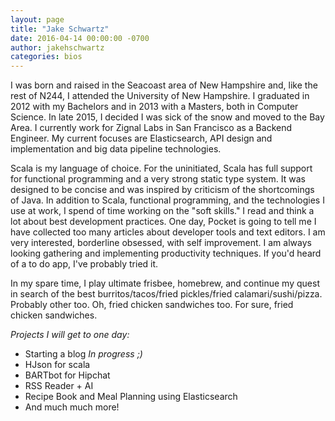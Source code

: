 ```yaml
---
layout: page
title: "Jake Schwartz"
date: 2016-04-14 00:00:00 -0700
author: jakehschwartz
categories: bios
---
```


I was born and raised in the Seacoast area of New Hampshire and, like the rest
of N244, I attended the University of New Hampshire. I graduated in 2012 with my
Bachelors and in 2013 with a Masters, both in Computer Science. In late 2015, I
decided I was sick of the snow and moved to the Bay Area. I currently work for
Zignal Labs in San Francisco as a Backend Engineer. My current focuses are
Elasticsearch, API design and implementation and big data pipeline technologies.

Scala is my language of choice. For the uninitiated, Scala has full support for
functional programming and a very strong static type system. It was designed to
be concise and was inspired by criticism of the shortcomings of Java. In
addition to Scala, functional programming, and the technologies I use at work,
I spend of time working on the "soft skills." I read and think a lot about best
development practices. One day, Pocket is going to tell me I have collected too
many articles about developer tools and text editors. I am very interested,
borderline obsessed, with self improvement. I am always looking gathering and
implementing productivity techniques. If you'd heard of a to do app, I've
probably tried it.

In my spare time, I play ultimate frisbee, homebrew, and continue my quest in
search of the best burritos/tacos/fried pickles/fried calamari/sushi/pizza.
Probably other too. Oh, fried chicken sandwiches too. For sure, fried chicken
sandwiches.

_Projects I will get to one day:_
- Starting a blog _In progress ;)_
- HJson for scala
- BARTbot for Hipchat
- RSS Reader + AI
- Recipe Book and Meal Planning using Elasticsearch
- And much much more!
